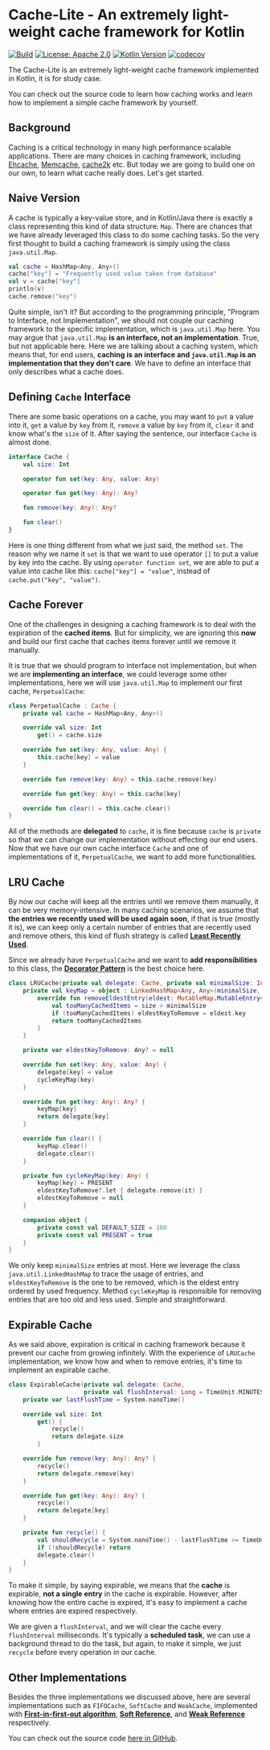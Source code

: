 Cache-Lite - An extremely light-weight cache framework for Kotlin
=================================================================

[![Build](https://github.com/kezhenxu94/cache-lite/workflows/Build/badge.svg?branch=master)](https://github.com/kezhenxu94/cache-lite/actions?query=branch%3Amaster+event%3Apush+workflow%3A%22Build%22)
[![License: Apache 2.0](https://img.shields.io/badge/License-Apache%20v2.0-blue.svg)](https://apache.org)
[![Kotlin Version](https://img.shields.io/badge/Kotlin-1.3.71-blue.svg)](https://kotlinlang.org)
[![codecov](https://codecov.io/gh/kezhenxu94/cache-lite/branch/master/graph/badge.svg)](https://codecov.io/gh/kezhenxu94/cache-lite)

The Cache-Lite is an extremely light-weight cache framework implemented in Kotlin, it is for study case.

You can check out the source code to learn how caching works and learn how to implement a simple cache framework by yourself.

## Background

Caching is a critical technology in many high performance scalable applications. There are many choices in caching framework, including [Ehcache](http://www.ehcache.org/), [Memcache](https://memcached.org/), [cache2k](https://cache2k.org/) etc. But today we are going to build one on our own, to learn what cache really does. Let's get started.

## Naive Version

A cache is typically a key-value store, and in Kotlin/Java there is exactly a class representing this kind of data structure: `Map`. There are chances that we have already leveraged this class to do some caching tasks. So the very first thought to build a caching framework is simply using the class `java.util.Map`.

```kotlin
val cache = HashMap<Any, Any>()
cache["key"] = "Frequently used value taken from database"
val v = cache["key"]
println(v)
cache.remove("key")
```

Quite simple, isn't it? But according to the programming principle, "Program to Interface, not Implementation", we should not couple our caching framework to the specific implementation, which is `java.util.Map` here. You may argue that `java.util.Map` **is an interface, not an implementation**. True, but not applicable here. Here we are talking about a caching system, which means that, for end users, **caching is an interface and `java.util.Map` is an implementation that they don't care**. We have to define an interface that only describes what a cache does.

## Defining `Cache` Interface

There are some basic operations on a cache, you may want to `put` a value into it, `get` a value by `key` from it, `remove` a value by `key` from it, `clear` it and know what's the `size` of it. After saying the sentence, our interface `Cache` is almost done.

```kotlin
interface Cache {
	val size: Int

	operator fun set(key: Any, value: Any)

	operator fun get(key: Any): Any?

	fun remove(key: Any): Any?

	fun clear()
}
```

Here is one thing different from what we just said, the method `set`. The reason why we name it `set` is that we want to use operator `[]` to put a value by key into the cache. By using `operator function set`, we are able to put a value into cache like this: `cache["key"] = "value"`, instead of `cache.put("key", "value")`.

## Cache Forever

One of the challenges in designing a caching framework is to deal with the expiration of the **cached items**. But for simplicity, we are ignoring this **now** and build our first cache that caches items forever until we remove it manually.

It is true that we should program to interface not implementation, but when we are **implementing an interface**, we could leverage some other implementations, here we will use `java.util.Map` to implement our first cache, `PerpetualCache`:

```kotlin
class PerpetualCache : Cache {
	private val cache = HashMap<Any, Any>()

	override val size: Int
		get() = cache.size

	override fun set(key: Any, value: Any) {
		this.cache[key] = value
	}

	override fun remove(key: Any) = this.cache.remove(key)

	override fun get(key: Any) = this.cache[key]

	override fun clear() = this.cache.clear()
}
```

All of the methods are **delegated** to `cache`, it is fine because `cache` is `private` so that we can change our implementation without effecting our end users. Now that we have our own cache interface `Cache` and one of  implementations of it, `PerpetualCache`, we want to add more functionalities.

## LRU Cache

By now our cache will keep all the entries until we remove them manually, it can be very memory-intensive. In many caching scenarios, we assume that **the entries we recently used will be used again soon**, if that is true (mostly it is), we can keep only a certain number of entries that are recently used and remove others, this kind of flush strategy is called **[Least Recently Used](https://en.wikipedia.org/wiki/Cache_replacement_policies#LRU)**.

Since we already have `PerpetualCache` and we want to **add responsibilities** to this class, the **[Decorator Pattern](https://en.wikipedia.org/wiki/Decorator_pattern)** is the best choice here.

```kotlin
class LRUCache(private val delegate: Cache, private val minimalSize: Int = DEFAULT_SIZE) : Cache by delegate {
	private val keyMap = object : LinkedHashMap<Any, Any>(minimalSize, .75f, true) {
		override fun removeEldestEntry(eldest: MutableMap.MutableEntry<Any, Any>): Boolean {
			val tooManyCachedItems = size > minimalSize
			if (tooManyCachedItems) eldestKeyToRemove = eldest.key
			return tooManyCachedItems
		}
	}

	private var eldestKeyToRemove: Any? = null

	override fun set(key: Any, value: Any) {
		delegate[key] = value
		cycleKeyMap(key)
	}

	override fun get(key: Any): Any? {
		keyMap[key]
		return delegate[key]
	}

	override fun clear() {
		keyMap.clear()
		delegate.clear()
	}

	private fun cycleKeyMap(key: Any) {
		keyMap[key] = PRESENT
		eldestKeyToRemove?.let { delegate.remove(it) }
		eldestKeyToRemove = null
	}

	companion object {
		private const val DEFAULT_SIZE = 100
		private const val PRESENT = true
	}
}
```

We only keep `minimalSize` entries at most. Here we leverage the class `java.util.LinkedHashMap` to trace the usage of entries, and `eldestKeyToRemove` is the one to be removed, which is the eldest entry ordered by used frequency. Method `cycleKeyMap` is responsible for removing entries that are too old and less used. Simple and straightforward.

## Expirable Cache

As we said above, expiration is critical in caching framework because it prevent our cache from growing infinitely. With the experience of `LRUCache` implementation, we know how and when to remove entries, it's time to implement an expirable cache.

```kotlin
class ExpirableCache(private val delegate: Cache,
                     private val flushInterval: Long = TimeUnit.MINUTES.toMillis(1)) : Cache by delegate {
	private var lastFlushTime = System.nanoTime()

	override val size: Int
		get() {
			recycle()
			return delegate.size
		}

	override fun remove(key: Any): Any? {
		recycle()
		return delegate.remove(key)
	}

	override fun get(key: Any): Any? {
		recycle()
		return delegate[key]
	}

	private fun recycle() {
		val shouldRecycle = System.nanoTime() - lastFlushTime >= TimeUnit.MILLISECONDS.toNanos(flushInterval)
		if (!shouldRecycle) return
		delegate.clear()
	}
}
```

To make it simple, by saying expirable, we means that the **cache** is expirable, **not a single entry** in the cache is expirable. However, after knowing how the entire cache is expired, it's easy to implement a cache where entries are expired respectively.

We are given a `flushInterval`, and we will clear the cache every `flushInterval` milliseconds. It's typically a **scheduled task**, we can use a background thread to do the task, but again, to make it simple, we just `recycle` before every operation in our cache.

## Other Implementations

Besides the three implementations we discussed above, here are several implementations such as `FIFOCache`, `SoftCache` and `WeakCache`, implemented with **[First-in-first-out algorithm](https://en.wikipedia.org/wiki/FIFO_%28computing_and_electronics%29)**, **[Soft Reference](https://en.wikipedia.org/wiki/Soft_reference)**, and **[Weak Reference](https://en.wikipedia.org/wiki/Weak_reference)** respectively.

You can check out the source code [here in GitHub](https://github.com/kezhenxu94/cache-lite).
